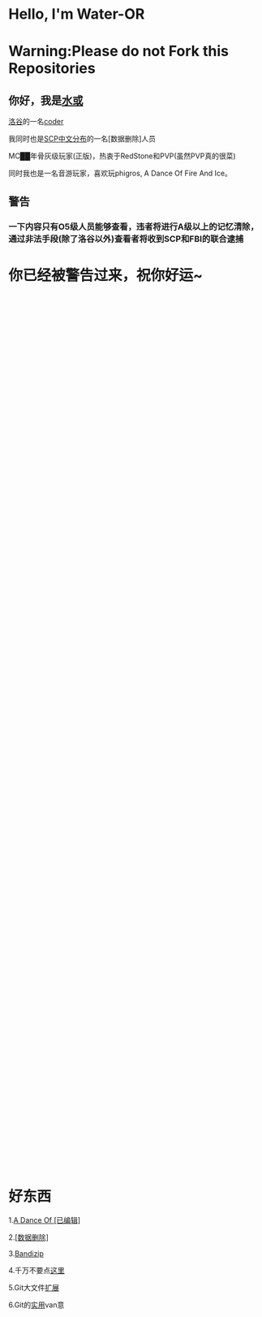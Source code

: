 # Hello, I'm Water-OR

# Warning:Please do not Fork this Repositories

## 你好，我是[水或](https://space.bilibili.com/1217757764)

[洛谷](https://www.luogu.com.cn)的一名[coder](https://www.luogu.com.cn/user/477761)

我同时也是[SCP中文分布](http://scp-wiki-cn.wikidot.com/)的一名[数据删除]人员

MC██年骨灰级玩家(正版)，热衷于RedStone和PVP(虽然PVP真的很菜)

同时我也是一名音游玩家，喜欢玩phigros, A Dance Of Fire And Ice。

## 警告
### 一下内容只有O5级人员能够查看，违者将进行A级以上的记忆清除，通过非法手段(除了洛谷以外)查看者将收到SCP和FBI的联合逮捕

# 你已经被警告过来，祝你好运~

<br/>
<br/>
<br/>
<br/>
<br/>
<br/>
<br/>
<br/>
<br/>
<br/>
<br/>
<br/>
<br/>
<br/>
<br/>
<br/>
<br/>
<br/>
<br/>
<br/>
<br/>
<br/>
<br/>
<br/>
<br/>
<br/>
<br/>
<br/>
<br/>
<br/>
<br/>
<br/>
<br/>
<br/>
<br/>
<br/>
<br/>
<br/>
<br/>
<br/>
<br/>
<br/>
<br/>
<br/>
<br/>
<br/>
<br/>
<br/>
<br/>
<br/>
<br/>
<br/>
<br/>
<br/>
<br/>
<br/>
<br/>
<br/>
<br/>
<br/>
<br/>
<br/>
<br/>
<br/>
<br/>
<br/>
<br/>
<br/>
<br/>
<br/>
<br/>
<br/>
<br/>
<br/>
<br/>
<br/>
<br/>
<br/>
<br/>
<br/>
<br/>
<br/>
<br/>
<br/>
<br/>
<br/>
<br/>
<br/>
<br/>
<br/>
<br/>
<br/>
<br/>
<br/>
<br/>
<br/>
<br/>
<br/>
<br/>
<br/>
<br/>

# 好东西
1.[A Dance Of [已编辑]](https://hive.indienova.com/farm/html5/adofai/index.html)

2.[[数据删除]](http://scp-wiki-cn.wikidot.com/)

3.[Bandizip](http://www.bandisoft.com/)

4.千万不要点[这里](https://konachan.net/)

5.Git大文件[扩展](https://git-lfs.github.com/)

6.Git的[实用](https://www.luogu.com.cn/paste/7azqdix4)van意
